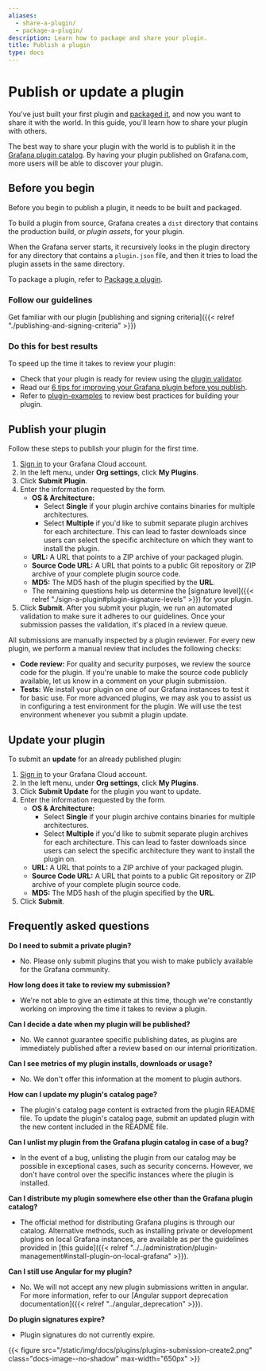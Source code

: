 ```yaml
---
aliases:
  - share-a-plugin/
  - package-a-plugin/
description: Learn how to package and share your plugin.
title: Publish a plugin
type: docs
---
```


# Publish or update a plugin

You've just built your first plugin and [packaged it](package-a-plugin.md), and now you want to share it with the world.
In this guide, you'll learn how to share your plugin with others.

The best way to share your plugin with the world is to publish it in the [Grafana plugin catalog](/plugins).
By having your plugin published on Grafana.com, more users will be able to discover your plugin.

## Before you begin

Before you begin to publish a plugin, it needs to be built and packaged. 

To build a plugin from source, Grafana creates a `dist` directory that contains the production build, or _plugin assets_, for your plugin.

When the Grafana server starts, it recursively looks in the plugin directory for any directory that contains a `plugin.json` file, and then it tries to load the plugin assets in the same directory.

To package a plugin, refer to [Package a plugin](package-a-plugin.md).

### Follow our guidelines

Get familiar with our plugin [publishing and signing criteria]({{< relref "./publishing-and-signing-criteria" >}})

### Do this for best results

To speed up the time it takes to review your plugin:

- Check that your plugin is ready for review using the [plugin validator](https://github.com/grafana/plugin-validator).
- Read our [6 tips for improving your Grafana plugin before you publish](/blog/2021/01/21/6-tips-for-improving-your-grafana-plugin-before-you-publish/).
- Refer to [plugin-examples](https://github.com/grafana/grafana-plugin-examples) to review best practices for building your plugin.

## Publish your plugin

Follow these steps to publish your plugin for the first time.

1. [Sign in](/auth/sign-in) to your Grafana Cloud account.
1. In the left menu, under **Org settings**, click **My Plugins**.
1. Click **Submit Plugin**.
1. Enter the information requested by the form.
   - **OS & Architecture:**
     - Select **Single** if your plugin archive contains binaries for multiple architectures.
     - Select **Multiple** if you'd like to submit separate plugin archives for each architecture.
       This can lead to faster downloads since users can select the specific architecture on which they want to install the plugin.
   - **URL:** A URL that points to a ZIP archive of your packaged plugin.
   - **Source Code URL:** A URL that points to a public Git repository or ZIP archive of your complete plugin source code.
   - **MD5:** The MD5 hash of the plugin specified by the **URL**.
   - The remaining questions help us determine the [signature level]({{< relref "./sign-a-plugin#plugin-signature-levels" >}}) for your plugin.
1. Click **Submit**.
   After you submit your plugin, we run an automated validation to make sure it adheres to our guidelines.
   Once your submission passes the validation, it's placed in a review queue.

All submissions are manually inspected by a plugin reviewer.
For every new plugin, we perform a manual review that includes the following checks:

- **Code review:** For quality and security purposes, we review the source code for the plugin.
  If you're unable to make the source code publicly available, let us know in a comment on your plugin submission.
- **Tests:** We install your plugin on one of our Grafana instances to test it for basic use.
  For more advanced plugins, we may ask you to assist us in configuring a test environment for the plugin.
  We will use the test environment whenever you submit a plugin update.

## Update your plugin

To submit an **update** for an already published plugin:

1. [Sign in](/auth/sign-in) to your Grafana Cloud account.
1. In the left menu, under **Org settings**, click **My Plugins**.
1. Click **Submit Update** for the plugin you want to update.
1. Enter the information requested by the form.
   - **OS & Architecture:**
     - Select **Single** if your plugin archive contains binaries for multiple architectures.
     - Select **Multiple** if you'd like to submit separate plugin archives for each architecture.
       This can lead to faster downloads since users can select the specific architecture they want to install the plugin on.
   - **URL:** A URL that points to a ZIP archive of your packaged plugin.
   - **Source Code URL:** A URL that points to a public Git repository or ZIP archive of your complete plugin source code.
   - **MD5:** The MD5 hash of the plugin specified by the **URL**.
1. Click **Submit**.

## Frequently asked questions

**Do I need to submit a private plugin?**

- No. Please only submit plugins that you wish to make publicly available for the Grafana community.

**How long does it take to review my submission?**

- We're not able to give an estimate at this time, though we're constantly working on improving the time it takes to review a plugin.

**Can I decide a date when my plugin will be published?**

- No. We cannot guarantee specific publishing dates, as plugins are immediately published after a review based on our internal prioritization.

**Can I see metrics of my plugin installs, downloads or usage?**

- No. We don't offer this information at the moment to plugin authors.

**How can I update my plugin's catalog page?**

- The plugin's catalog page content is extracted from the plugin README file.
  To update the plugin's catalog page, submit an updated plugin with the new content included in the README file.

**Can I unlist my plugin from the Grafana plugin catalog in case of a bug?**

- In the event of a bug, unlisting the plugin from our catalog may be possible in exceptional cases, such as security concerns. However, we don't have control over the specific instances where the plugin is installed.

**Can I distribute my plugin somewhere else other than the Grafana plugin catalog?**

- The official method for distributing Grafana plugins is through our catalog. Alternative methods, such as installing private or development plugins on local Grafana instances, are available as per the guidelines provided in [this guide]({{< relref "../../administration/plugin-management#install-plugin-on-local-grafana" >}}).

**Can I still use Angular for my plugin?**

- No. We will not accept any new plugin submissions written in angular. For more information, refer to our [Angular support deprecation documentation]({{< relref "../angular_deprecation" >}}).

**Do plugin signatures expire?**

- Plugin signatures do not currently expire.

{{< figure src="/static/img/docs/plugins/plugins-submission-create2.png" class="docs-image--no-shadow" max-width="650px" >}}
